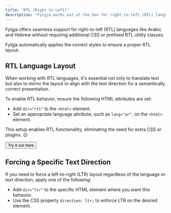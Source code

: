 ```yaml
---
title: "RTL (Right to Left)"
description: "Fylgja works out of the box for right-to-left (RTL) languages such as Arabic and Hebrew."
---
```


Fylgja offers seamless support for right-to-left (RTL) languages like Arabic and Hebrew
without requiring additional CSS or prefixed RTL utility classes.

Fylgja automatically applies the correct styles to ensure a proper RTL layout.

## RTL Language Layout

When working with RTL languages,
it's essential not only to translate text but also to mirror the layout
to align with the text direction for a semantically correct presentation.

To enable RTL behavior, ensure the following HTML attributes are set:

- Add `dir="rtl"` to the `<html>` element.
- Set an appropriate language attribute, such as `lang="ar"`, on the `<html>` element.

This setup enables RTL functionality, eliminating the need for extra CSS or plugins. 😉

<button onclick="toggleRtl()">Try it out here</button>

<script>
  function toggleRtl() {
    const root = document.querySelector('main');
    root.getAttribute('dir') !== 'rtl'
      ? root.setAttribute('dir', 'rtl')
      : root.setAttribute('dir', 'ltr');
  }
</script>

## Forcing a Specific Text Direction

If you need to force a left-to-right (LTR) layout regardless of the language or text direction, apply one of the following:

- Add `dir="ltr"` to the specific HTML element where you want this behavior.
- Use the CSS property `direction: ltr;` to enforce LTR on the desired element.
